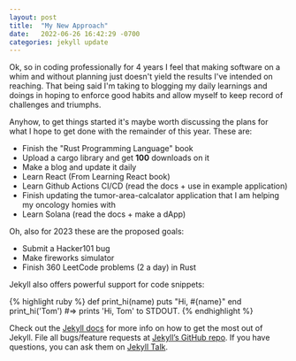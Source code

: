 ```yaml
---
layout: post
title:  "My New Approach"
date:   2022-06-26 16:42:29 -0700
categories: jekyll update
---
```


Ok, so in coding professionally for 4 years I feel that making software on a whim and without planning just doesn't yield the results I've intended on reaching. That being said I'm taking to blogging my daily learnings and doings in hoping to enforce good habits and allow myself to keep record of challenges and triumphs.

Anyhow, to get things started it's maybe worth discussing the plans for what I hope to get done with the remainder of this year. These are:

- Finish the "Rust Programming Language" book
- Upload a cargo library and get **100** downloads on it
- Make a blog and update it daily
- Learn React (From Learning React book)
- Learn Github Actions CI/CD (read the docs + use in example application)
- Finish updating the tumor-area-calcalator application that I am helping my oncology homies with
- Learn Solana (read the docs + make a dApp)

Oh, also for 2023 these are the proposed goals:

- Submit a Hacker101 bug
- Make fireworks simulator
- Finish 360 LeetCode problems (2 a day) in Rust


Jekyll also offers powerful support for code snippets:

{% highlight ruby %}
def print_hi(name)
  puts "Hi, #{name}"
end
print_hi('Tom')
#=> prints 'Hi, Tom' to STDOUT.
{% endhighlight %}

Check out the [Jekyll docs][jekyll-docs] for more info on how to get the most out of Jekyll. File all bugs/feature requests at [Jekyll’s GitHub repo][jekyll-gh]. If you have questions, you can ask them on [Jekyll Talk][jekyll-talk].

[jekyll-docs]: https://jekyllrb.com/docs/home
[jekyll-gh]:   https://github.com/jekyll/jekyll
[jekyll-talk]: https://talk.jekyllrb.com/
